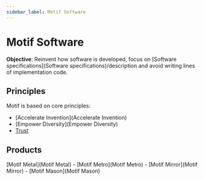 ```yaml
---
sidebar_label: Motif Software
---
```


# Motif Software
**Objective**: Reinvent how software is developed, focus on [Software specifications](Software specifications)/description and avoid writing lines of implementation code.

## Principles
Motif is based on core principles:

- [Accelerate Invention](Accelerate Invention)
- [Empower Diversity](Empower Diversity)
- [Trust](Trust)

## Products
[Motif Metal](Motif Metal) - [Motif Metro](Motif Metro) - [Motif Mirror](Motif Mirror) - [Motif Mason](Motif Mason)
